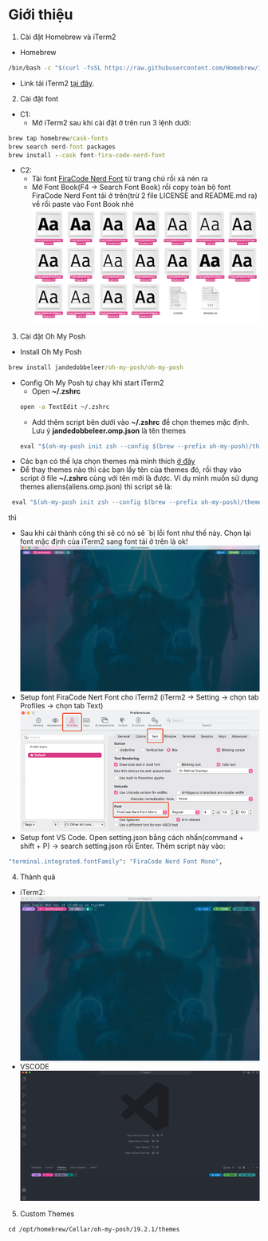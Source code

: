 # Giới thiệu

1. Cài đặt Homebrew và iTerm2 
- Homebrew
```cmd
/bin/bash -c "$(curl -fsSL https://raw.githubusercontent.com/Homebrew/install/HEAD/install.sh)"
```
- Link tải iTerm2 [tại đây](https://iterm2.com/). 
2. Cài đặt font
- C1:
    - Mở iTerm2 sau khi cài đặt ở trên run 3 lệnh dưới:
```cmd
brew tap homebrew/cask-fonts
brew search nerd-font packages
brew install --cask font-fira-code-nerd-font
```
- C2:
    - Tải font [FiraCode Nerd Font](https://www.nerdfonts.com/font-downloads) từ trang chủ rồi xả nén ra
    - Mở Font Book(F4 -> Search Font Book) rồi copy toàn bộ font FiraCode Nerd Font tải ở trên(trừ 2 file LICENSE and README.md ra) về rồi paste vào Font Book nhé
![Alt text](image.png)
3. Cài đặt Oh My Posh
- Install Oh My Posh
```cmd
brew install jandedobbeleer/oh-my-posh/oh-my-posh
```
- Config Oh My Posh tự chạy khi start iTerm2
    + Open **~/.zshrc**
    ```cmd
    open -a TextEdit ~/.zshrc
    ```
    + Add thêm script bên dưới vào **~/.zshrc** để chọn themes mặc định. Lưu ý **jandedobbeleer.omp.json** là tên themes
    ```cmd
    eval "$(oh-my-posh init zsh --config $(brew --prefix oh-my-posh)/themes/jandedobbeleer.omp.json)"
    ```
- Các bạn có thể lựa chọn themes mà mình thích [ở đây](https://ohmyposh.dev/docs/themes)
- Để thay themes nào thì các bạn lấy tên của themes đó, rồi thay vào script ở file  **~/.zshrc** cùng với tên mới là được. Ví dụ mình muốn sử dụng themes aliens(aliens.omp.json) thì script sẽ là:
```cmd
 eval "$(oh-my-posh init zsh --config $(brew --prefix oh-my-posh)/themes/aliens.omp.json)"
```
thì

- Sau khi cài thành công thì sẽ có nó sẽ `bị lỗi font như thế này. Chọn lại font mặc định của iTerm2 sang font tải ở trên là ok!
![Alt text](image-1.png)
- Setup font FiraCode Nert Font cho iTerm2 (iTerm2 -> Setting -> chọn tab Profiles -> chọn tab Text)
![Alt text](image-2.png)
- Setup font VS Code. Open setting.json bằng cách nhấn(command + shift + P) -> search setting.json rồi Enter. Thêm script này vào:
```cmd
"terminal.integrated.fontFamily": "FiraCode Nerd Font Mono",
```
4. Thành quả
- iTerm2:
![Alt text](image-3.png)
- VSCODE
![Alt text](image-4.png)

5. Custom Themes

```
cd /opt/homebrew/Cellar/oh-my-posh/19.2.1/themes
```